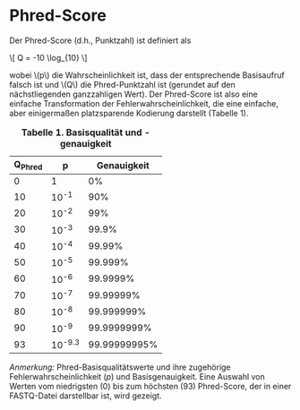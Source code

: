 # Phred-Score



Der Phred-Score (d.h., Punktzahl) ist definiert als

\\[
Q = -10 \log_{10}
\\]


wobei \\(p\\) die Wahrscheinlichkeit ist, dass der entsprechende Basisaufruf
<emph>falsch</emph> ist und \\(Q\\) die Phred-Punktzahl ist (gerundet auf den nächstliegenden ganzzahligen Wert).  Der Phred-Score ist also eine einfache Transformation der Fehlerwahrscheinlichkeit, die eine einfache, aber einigermaßen platzsparende Kodierung darstellt (Tabelle 1).
<table>
    <caption id="table:phred"><strong>Tabelle 1. Basisqualität und -genauigkeit</strong></caption>
    <thead>
        <tr>
            <th><strong>Q<sub>Phred</sub></strong></th>
            <th><strong>p</strong></th>
            <th><strong>Genauigkeit</strong></th>
        </tr>
    </thead>
    <tbody>
        <tr>
            <td>0</td>
            <td>1</td>
            <td>0%</td>
        </tr>
        <tr>
            <td>10</td>
            <td>10<sup>-1</sup></td>
            <td>90%</td>
        </tr>
        <tr>
            <td>20</td>
            <td>10<sup>-2</sup></td>
            <td>99%</td>
        </tr>
        <tr>
            <td>30</td>
            <td>10<sup>-3</sup></td>
            <td>99.9%</td>
        </tr>
        <tr>
            <td>40</td>
            <td>10<sup>-4</sup></td>
            <td>99.99%</td>
        </tr>
        <tr>
            <td>50</td>
            <td>10<sup>-5</sup></td>
            <td>99.999%</td>
        </tr>
        <tr>
            <td>60</td>
            <td>10<sup>-6</sup></td>
            <td>99.9999%</td>
        </tr>
        <tr>
            <td>70</td>
            <td>10<sup>-7</sup></td>
            <td>99.99999%</td>
        </tr>
        <tr>
            <td>80</td>
            <td>10<sup>-8</sup></td>
            <td>99.999999%</td>
        </tr>
        <tr>
            <td>90</td>
            <td>10<sup>-9</sup></td>
            <td>99.9999999%</td>
        </tr>
        <tr>
            <td>93</td>
            <td>10<sup>-9.3</sup></td>
            <td>99.99999995%</td>
        </tr>
    </tbody>
</table>

<p><em>Anmerkung:</em> Phred-Basisqualitätswerte und ihre zugehörige Fehlerwahrscheinlichkeit (<em>p</em>) und Basisgenauigkeit. Eine Auswahl von Werten vom niedrigsten (0) bis zum höchsten (93) Phred-Score, der in einer FASTQ-Datei darstellbar ist, wird gezeigt.</p>



